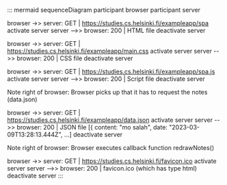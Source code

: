 ::: mermaid 
sequenceDiagram
participant browser
participant server

browser ->> server: GET | https://studies.cs.helsinki.fi/exampleapp/spa
activate server
server -->> browser: 200 | HTML file
deactivate server

browser ->> server: GET | https://studies.cs.helsinki.fi/exampleapp/main.css
activate server
server -->> browser: 200 | CSS file
deactivate server

browser ->> server: GET | https://studies.cs.helsinki.fi/exampleapp/spa.js
activate server
server -->> browser: 200 | Script file
deactivate server

Note right of browser: Browser picks up that it has to request the notes (data.json)

browser ->> server: GET | https://studies.cs.helsinki.fi/exampleapp/data.json
activate server
server -->> browser: 200 | JSON file [{ content: "mo salah", date: "2023-03-09T13:28:13.444Z", ...]
deactivate server

Note right of browser: Browser executes callback function redrawNotes()

browser ->> server: GET | https://studies.cs.helsinki.fi/favicon.ico
activate server
server -->> browser: 200 | favicon.ico (which has type html)
deactivate server
:::